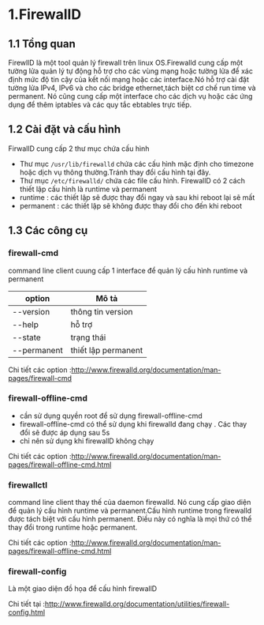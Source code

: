# 1.FirewallD
## 1.1 Tổng quan
  FirewllD là một tool quản lý firewall trên linux OS.Firewalld cung cấp một tường lửa quản lý tự động hỗ trợ cho các vùng mạng hoặc tường lửa để xác định mức độ tin cậy của kết nối mạng hoặc các interface.Nó hỗ trợ cài đặt tường lửa IPv4, IPv6 và cho các bridge ethernet,tách biệt cơ chế run time và permanent. Nó cũng cung cấp một interface cho các dịch vụ hoặc các ứng dụng để thêm iptables và các quy tắc ebtables trực tiếp. 
## 1.2 Cài đặt và cấu hình
FirwallD cung cấp 2 thư mục chứa cấu hình
* Thư mục `/usr/lib/firewalld` chứa các cấu hình mặc định cho timezone hoặc dịch vụ thông thường.Tránh thay đổi cấu hình tại đây.
* Thư mục `/etc/firewalld/` chứa các file cấu hình.
FirewallD có 2 cách thiết lập cấu hình là runtime và permanent
* runtime : các thiết lập sẽ được thay đổi ngay và sau khi reboot lại sẽ mất
* permanent : các thiết lập sẽ không được thay đổi cho đến khi reboot 
## 1.3 Các công cụ 
### firewall-cmd
command line client cuung cấp 1 interface để quản lý cấu hình runtime và permanent 

|option|Mô tả|
|------|-----|
|--version|thông tin version |
| --help|hỗ trợ|
| --state|trạng thái |
|--permanent|thiết lập permanent|

Chi tiết các option :http://www.firewalld.org/documentation/man-pages/firewall-cmd
### firewall-offline-cmd
* cần sử dụng quyền root để sử dụng firewall-offline-cmd
* firewall-offline-cmd có thể sử dụng khi firewalld đang chạy . Các thay đổi sẽ được áp dụng sau 5s
* chỉ nên sử dụng khi firewallD không chạy

Chi tiết các option :http://www.firewalld.org/documentation/man-pages/firewall-offline-cmd.html
### firewallctl
command line client thay thế của daemon firewalld. Nó cung cấp giao diện để quản lý cấu hình runtime và permanent.Cấu hình runtime trong firewalld được tách biệt với cấu hình permanent. Điều này có nghĩa là mọi thứ có thể thay đổi trong runtime hoặc permanent.

Chi tiết các option :http://www.firewalld.org/documentation/man-pages/firewall-offline-cmd.html
### firewall-config
Là một giao diện đồ họa để cấu hình firewallD

Chi tiết tại :http://www.firewalld.org/documentation/utilities/firewall-config.html


